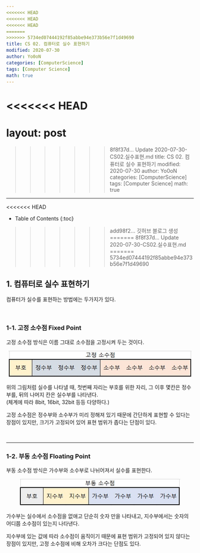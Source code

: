 ```yaml
---
<<<<<<< HEAD
<<<<<<< HEAD
<<<<<<< HEAD
=======
>>>>>>> 5734ed07444192f85abbe94e373b56e7f1d49690
title: CS 02. 컴퓨터로 실수 표현하기
modified: 2020-07-30
author: Yo0oN
categories: [ComputerScience]
tags: [Computer Science]
math: true
---
```


<<<<<<< HEAD
=======
layout: post
=======
>>>>>>> 8f8f37d... Update 2020-07-30-CS02.실수표현.md
title: CS 02. 컴퓨터로 실수 표현하기
modified: 2020-07-30
author: Yo0oN
categories: [ComputerScience]
tags: [Computer Science]
math: true
---

<<<<<<< HEAD
* Table of Contents
{:toc}

>>>>>>> add98f2... 깃허브 블로그 생성
=======
>>>>>>> 8f8f37d... Update 2020-07-30-CS02.실수표현.md
=======
>>>>>>> 5734ed07444192f85abbe94e373b56e7f1d49690
## 1. 컴퓨터로 실수 표현하기

컴퓨터가 실수를 표현하는 방법에는 두가지가 있다.

<br>

### 1-1. 고정 소수점 Fixed Point

고정 소수점 방식은 이름 그대로 소수점을 고정시켜 두는 것이다.

<center><img src="/images/posts/CS/02/01.jpg" /></center>

위의 그림처럼 실수를 나타낼 때, 첫번째 자리는 부호를 위한 자리, 그 이후 몇칸은 정수부를, 뒤의 나머지 칸은 실수부를 나타낸다.<br>(체계에 따라 8bit, 16bit, 32bit 등등 다양하다.)

고정 소수점은 정수부와 소수부가 미리 정해져 있기 때문에 간단하게 표현할 수 있다는 장점이 있지만, 크기가 고정되어 있어 표현 범위가 좁다는 단점이 있다.

<br>

<hr>

### 1-2. 부동 소수점 Floating Point

부동 소수점 방식은 가수부와 소수부로 나뉘어져서 실수를 표현한다.

<center><img src="/images/posts/CS/02/02.jpg" /></center>

가수부는 실수에서 소수점을 없애고 단순히 숫자 만을 나타내고, 지수부에서는 숫자의 어디쯤 소수점이 있는지 나타낸다.

지수부에 있는 값에 따라 소수점이 움직이기 때문에 표현 범위가 고정되어 있지 않다는 장점이 있지만, 고정 소수점에 비해 오차가 크다는 단점도 있다.
